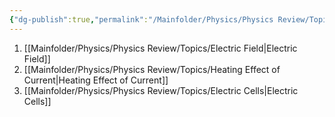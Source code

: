 ```yaml
---
{"dg-publish":true,"permalink":"/Mainfolder/Physics/Physics Review/Topics/Electricity and magnetism/"}
---
```


1. [[Mainfolder/Physics/Physics Review/Topics/Electric Field\|Electric Field]]
2. [[Mainfolder/Physics/Physics Review/Topics/Heating Effect of Current\|Heating Effect of Current]]
3. [[Mainfolder/Physics/Physics Review/Topics/Electric Cells\|Electric Cells]] 